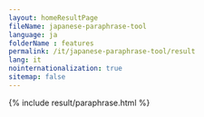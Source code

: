 ```yaml
---
layout: homeResultPage
fileName: japanese-paraphrase-tool
language: ja
folderName : features
permalink: /it/japanese-paraphrase-tool/result
lang: it
nointernationalization: true
sitemap: false
---
```

{% include result/paraphrase.html %}

<script src="/js/result/paraprashing.js" data-foldername="{{page.folderName}}" data-lang="{{page.lang}}"></script>